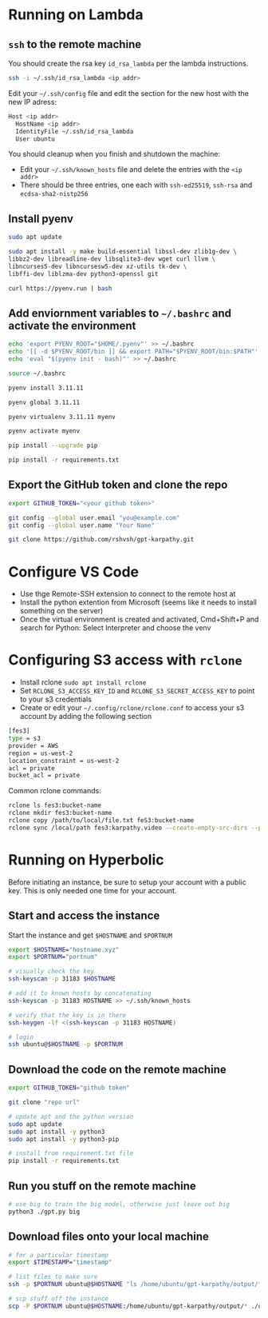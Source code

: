 # Running on Lambda

## `ssh` to the remote machine

You should create the rsa key `id_rsa_lambda` per the lambda instructions.

```bash
ssh -i ~/.ssh/id_rsa_lambda <ip addr>
```

Edit your `~/.ssh/config` file and edit the section for the new host with the new IP adress:

```bash
Host <ip addr>
  HostName <ip addr>
  IdentityFile ~/.ssh/id_rsa_lambda
  User ubuntu
```

You should cleanup when you finish and shutdown the machine:
- Edit your `~/.ssh/known_hosts` file and delete the entries with the `<ip addr>`
- There should be three entries, one each with `ssh-ed25519`, `ssh-rsa` and `ecdsa-sha2-nistp256`

## Install pyenv

```bash
sudo apt update

sudo apt install -y make build-essential libssl-dev zlib1g-dev \
libbz2-dev libreadline-dev libsqlite3-dev wget curl llvm \
libncurses5-dev libncursesw5-dev xz-utils tk-dev \
libffi-dev liblzma-dev python3-openssl git

curl https://pyenv.run | bash
```

## Add enviornment variables to `~/.bashrc` and activate the environment

```bash
echo 'export PYENV_ROOT="$HOME/.pyenv"' >> ~/.bashrc
echo '[[ -d $PYENV_ROOT/bin ]] && export PATH="$PYENV_ROOT/bin:$PATH"' >> ~/.bashrc
echo 'eval "$(pyenv init - bash)"' >> ~/.bashrc

source ~/.bashrc

pyenv install 3.11.11

pyenv global 3.11.11

pyenv virtualenv 3.11.11 myenv

pyenv activate myenv

pip install --upgrade pip

pip install -r requirements.txt
```

## Export the GitHub token and clone the repo

```bash
export GITHUB_TOKEN="<your github token>"

git config --global user.email "you@example.com"
git config --global user.name "Your Name"

git clone https://github.com/rshvsh/gpt-karpathy.git
```

# Configure VS Code

- Use thge Remote-SSH extension to connect to the remote host at <ip address>
- Install the python extention from Microsoft (seems like it needs to install something on the server)
- Once the virtual environment is created and activated, Cmd+Shift+P and search for Python: Select Interpreter and choose the venv

# Configuring S3 access with `rclone`

- Install rclone `sudo apt install rclone`
- Set `RCLONE_S3_ACCESS_KEY_ID` and `RCLONE_S3_SECRET_ACCESS_KEY` to point to your s3 credentials
- Create or edit your `~/.config/rclone/rclone.conf` to access your s3 account by adding the following section

```bash
[fes3]
type = s3
provider = AWS
region = us-west-2
location_constraint = us-west-2
acl = private
bucket_acl = private
```

Common rclone commands:

```bash
rclone ls fes3:bucket-name
rclone mkdir fes3:bucket-name
rclone copy /path/to/local/file.txt feS3:bucket-name
rclone sync /local/path fes3:karpathy.video --create-empty-src-dirs --progress
```

# Running on Hyperbolic

Before initiating an instance, be sure to setup your account with a public key. This is only needed one time for your account.

## Start and access the instance

Start the instance and get `$HOSTNAME` and `$PORTNUM`

```bash
export $HOSTNAME="hostname.xyz"
export $PORTNUM="portnum"

# visually check the key
ssh-keyscan -p 31183 $HOSTNAME

# add it to known hosts by concatenating
ssh-keyscan -p 31183 HOSTNAME >> ~/.ssh/known_hosts

# verify that the key is in there
ssh-keygen -lf <(ssh-keyscan -p 31183 HOSTNAME)

# login
ssh ubuntu@$HOSTNAME -p $PORTNUM
```

## Download the code on the remote machine

```bash
export GITHUB_TOKEN="github token"

git clone "repo url"

# update apt and the python version
sudo apt update
sudo apt install -y python3
sudo apt install -y python3-pip

# install from requirement.txt file
pip install -r requirements.txt
```

## Run you stuff on the remote machine

```bash
# use big to train the big model, otherwise just leave out big
python3 ./gpt.py big 
```

## Download files onto your local machine

```bash
# for a particular timestamp
export $TIMESTAMP="timestamp"

# list files to make sure
ssh -p $PORTNUM ubuntu@$HOSTNAME "ls /home/ubuntu/gpt-karpathy/output/*-$TIMESTAMP.*"

# scp stuff off the instance
scp -P $PORTNUM ubuntu@$HOSTNAME:/home/ubuntu/gpt-karpathy/output/* ./output
```

